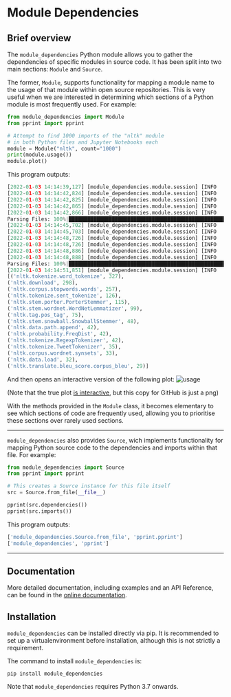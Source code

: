 # Module Dependencies
## Brief overview
The ``module_dependencies`` Python module allows you to gather the dependencies of specific modules in source code. It has been split into two main sections: ``Module`` and ``Source``.

The former, ``Module``, supports functionality for mapping a module name to the usage of that module within open source repositories.
This is very useful when we are interested in determining which sections of a Python module is most frequently used. For example:

```python
from module_dependencies import Module
from pprint import pprint

# Attempt to find 1000 imports of the "nltk" module
# in both Python files and Jupyter Notebooks each
module = Module("nltk", count="1000")
print(module.usage())
module.plot()
```

This program outputs:
```python
[2022-01-03 14:14:39,127] [module_dependencies.module.session] [INFO    ] - Fetching Python source code containing imports of `nltk`...
[2022-01-03 14:14:42,824] [module_dependencies.module.session] [INFO    ] - Fetched Python source code containing imports of `nltk` (status code 200)
[2022-01-03 14:14:42,825] [module_dependencies.module.session] [INFO    ] - Parsing 6,830,859 bytes of Python source code as JSON...
[2022-01-03 14:14:42,865] [module_dependencies.module.session] [INFO    ] - Parsed 6,830,859 bytes of Python source code as JSON...
[2022-01-03 14:14:42,866] [module_dependencies.module.session] [INFO    ] - Extracting dependencies of 725 files of Python source code...
Parsing Files: 100%|████████████████████████████████████████████████████████████████████████████████████████████████████████████████████| 725/725 [00:02<00:00, 258.48files/s]
[2022-01-03 14:14:45,702] [module_dependencies.module.session] [INFO    ] - Extracted dependencies of 725 files of Python source code.
[2022-01-03 14:14:45,703] [module_dependencies.module.session] [INFO    ] - Fetching Jupyter Notebook source code containing imports of `nltk`...
[2022-01-03 14:14:48,726] [module_dependencies.module.session] [INFO    ] - Fetched Jupyter Notebook source code containing imports of `nltk` (status code 200)
[2022-01-03 14:14:48,726] [module_dependencies.module.session] [INFO    ] - Parsing 25,713,281 bytes of Jupyter Notebook source code as JSON...
[2022-01-03 14:14:48,886] [module_dependencies.module.session] [INFO    ] - Parsed 25,713,281 bytes of Jupyter Notebook source code as JSON...
[2022-01-03 14:14:48,888] [module_dependencies.module.session] [INFO    ] - Extracting dependencies of 495 files of Jupyter Notebook source code...
Parsing Files: 100%|████████████████████████████████████████████████████████████████████████████████████████████████████████████████████| 495/495 [00:02<00:00, 167.09files/s]
[2022-01-03 14:14:51,851] [module_dependencies.module.session] [INFO    ] - Extracted dependencies of 495 files of Jupyter Notebook source code.
[('nltk.tokenize.word_tokenize', 327),
('nltk.download', 298),
('nltk.corpus.stopwords.words', 257),
('nltk.tokenize.sent_tokenize', 126),
('nltk.stem.porter.PorterStemmer', 115),
('nltk.stem.wordnet.WordNetLemmatizer', 99),
('nltk.tag.pos_tag', 75),
('nltk.stem.snowball.SnowballStemmer', 48),
('nltk.data.path.append', 42),
('nltk.probability.FreqDist', 42),
('nltk.tokenize.RegexpTokenizer', 42),
('nltk.tokenize.TweetTokenizer', 35),
('nltk.corpus.wordnet.synsets', 33),
('nltk.data.load', 32),
('nltk.translate.bleu_score.corpus_bleu', 29)]
```

And then opens an interactive version of the following plot:
![usage](https://user-images.githubusercontent.com/37621491/147952784-57691744-b0e9-4ef1-a970-fe528bf1f029.png)

(Note that the true plot [is interactive](https://tomaarsen.github.io/module_dependencies/), but this copy for GitHub is just a png)

With the methods provided in the ``Module`` class, it becomes elementary to see which sections of code are frequently used, allowing you to prioritise these sections over rarely used sections.

---

``module_dependencies`` also provides ``Source``, wich implements functionality for mapping Python source code to the dependencies and imports within that file. For example:

```python
from module_dependencies import Source
from pprint import pprint

# This creates a Source instance for this file itself
src = Source.from_file(__file__)

pprint(src.dependencies())
pprint(src.imports())
```

This program outputs:
```python
['module_dependencies.Source.from_file', 'pprint.pprint']
['module_dependencies', 'pprint']
```

---

## Documentation
More detailed documentation, including examples and an API Reference, can be found in the [online documentation](https://tomaarsen.github.io/module_dependencies/).

## Installation
``module_dependencies`` can be installed directly via pip. It is recommended to set up a virtualenvironment before installation, although this is not strictly a requirement.

The command to install ``module_dependencies`` is:
```
pip install module_dependencies
```

Note that ``module_dependencies`` requires Python 3.7 onwards.

